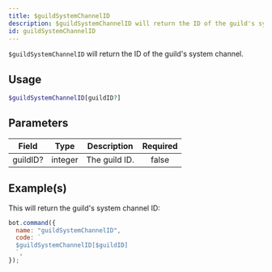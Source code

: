 ```yaml
---
title: $guildSystemChannelID
description: $guildSystemChannelID will return the ID of the guild's system channel.
id: guildSystemChannelID
---
```


`$guildSystemChannelID` will return the ID of the guild's system channel.

## Usage

```php
$guildSystemChannelID[guildID?]
```

## Parameters

| Field    | Type    | Description   | Required |
| -------- | ------- | ------------- | :------: |
| guildID? | integer | The guild ID. |  false   |

## Example(s)

This will return the guild's system channel ID:

```javascript
bot.command({
  name: "guildSystemChannelID",
  code: `
  $guildSystemChannelID[$guildID]
  `,
});
```
